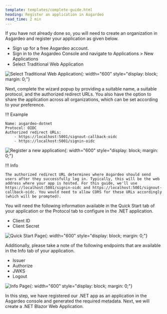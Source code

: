 ```yaml
---
template: templates/complete-guide.html
heading: Register an application in Asgardeo
read_time: 2 min
---
```


If you have not already done so, you will need to create an organization in Asgardeo and register your application as given below.

- Sign up for a free Asgardeo account.
- Sign in to the Asgardeo Console and navigate to Applications > New Applications
- Select Traditional Web Application

![Select Traditional Web Application]({{base_path}}/complete-guides/dotnet/assets/img/image1.png){: width="600" style="display: block; margin: 0;"}

Next, complete the wizard popup by providing a suitable name, a suitable protocol, and the authorized redirect URLs. You also have the option to share the application across all organizations, which can be set according to your preference. 

!!! Example

    Name: asgardeo-dotnet
    Protocol: OIDC
    Authorized redirect URLs:
        - https://localhost:5001/signout-callback-oidc
        - https://localhost:5001/signin-oidc

![Register a new application]({{base_path}}/complete-guides/dotnet/assets/img/image2.png){: width="600" style="display: block; margin: 0;"}


!!! Info

    The authorized redirect URL determines where Asgardeo should send users after they successfully log in. Typically, this will be the web address where your app is hosted. For this guide, we'll use https://localhost:5001/signin-oidc and https://localhost:5001/signout-callback-oidc. You would need to allow CORS for these URLs accordingly (which will be prompted).



You will need the following information available in the Quick Start tab of your application or the Protocol tab to configure in the .NET application.
- Client ID
- Client Secret

![Quick Start Page]({{base_path}}/complete-guides/dotnet/assets/img/image3.png){: width="600" style="display: block; margin: 0;"}


Additionally, please take a note of the following endpoints that are available in the Info tab of your application.
- Issuer
- Authorize
- JWKS
- Logout

![Info Page]({{base_path}}/complete-guides/dotnet/assets/img/image4.png){: width="600" style="display: block; margin: 0;"}


In this step, we have registered our .NET app as an application in the Asgardeo console and generated the required metadata. Next, we will create a .NET Blazor Web Application.
